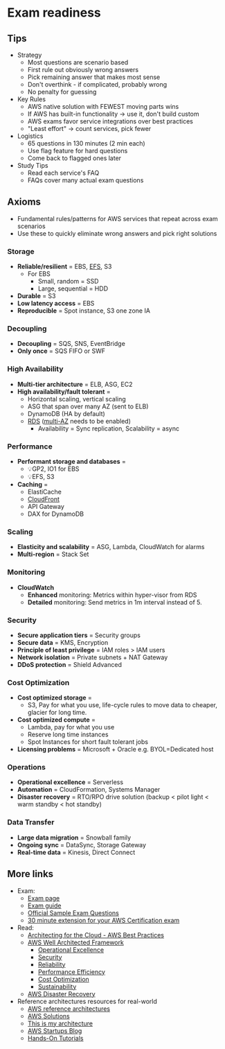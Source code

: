 # Exam readiness

## Tips

- Strategy
  - Most questions are scenario based
  - First rule out obviously wrong answers
  - Pick remaining answer that makes most sense
  - Don't overthink - if complicated, probably wrong
  - No penalty for guessing
- Key Rules
  - AWS native solution with FEWEST moving parts wins
  - If AWS has built-in functionality → use it, don't build custom
  - AWS exams favor service integrations over best practices
  - "Least effort" → count services, pick fewer
- Logistics
  - 65 questions in 130 minutes (2 min each)
  - Use flag feature for hard questions
  - Come back to flagged ones later
- Study Tips
  - Read each service's FAQ
  - FAQs cover many actual exam questions

## Axioms

- Fundamental rules/patterns for AWS services that repeat across exam scenarios
- Use these to quickly eliminate wrong answers and pick right solutions

### Storage

- **Reliable/resilient** = EBS, [EFS](./05-01-06-compute-ec2-ebs-efs-instance-store.md#amazon-elastic-file-system), S3
  - For EBS
    - Small, random = SSD
    - Large, sequential = HDD
- **Durable** = S3
- **Low latency access** = EBS
- **Reproducible** = Spot instance, S3 one zone IA

### Decoupling

- **Decoupling** = SQS, SNS, EventBridge
- **Only once** = SQS FIFO or SWF

### High Availability

- **Multi-tier architecture** = ELB, ASG, EC2
- **High availability/fault tolerant** =
  - Horizontal scaling, vertical scaling
  - ASG that span over many AZ (sent to ELB)
  - DynamoDB (HA by default)
  - [RDS](./06-02-01-data-databases-rds.md) ([multi-AZ](./06-02-01-data-databases-rds.md#multi-az) needs to be enabled)
    - Availability = Sync replication, Scalability = async

### Performance

- **Performant storage and databases** =
  - 💡GP2, IO1 for EBS
  - 💡EFS, S3
- **Caching** =
  - ElastiCache
  - [CloudFront](./04-06-02-networking-edge-cloudfront.md)
  - API Gateway
  - DAX for DynamoDB

### Scaling

- **Elasticity and scalability** = ASG, Lambda, CloudWatch for alarms
- **Multi-region** = Stack Set

### Monitoring

- **CloudWatch**
  - **Enhanced** monitoring: Metrics within hyper-visor from RDS
  - **Detailed** monitoring: Send metrics in 1m interval instead of 5.

### Security

- **Secure application tiers** = Security groups
- **Secure data** = KMS, Encryption
- **Principle of least privilege** = IAM roles > IAM users
- **Network isolation** = Private subnets + NAT Gateway
- **DDoS protection** = Shield Advanced

### Cost Optimization

- **Cost optimized storage** =
  - S3, Pay for what you use, life-cycle rules to move data to cheaper, glacier for long time.
- **Cost optimized compute** =
  - Lambda, pay for what you use
  - Reserve long time instances
  - Spot Instances for short fault tolerant jobs
- **Licensing problems** = Microsoft + Oracle e.g. BYOL=Dedicated host

### Operations

- **Operational excellence** = Serverless
- **Automation** = CloudFormation, Systems Manager
- **Disaster recovery** = RTO/RPO drive solution (backup < pilot light < warm standby < hot standby)

### Data Transfer

- **Large data migration** = Snowball family
- **Ongoing sync** = DataSync, Storage Gateway
- **Real-time data** = Kinesis, Direct Connect

## More links

- Exam:
  - [Exam page](https://aws.amazon.com/certification/certified-solutions-architect-associate/)
  - [Exam guide](https://d1.awsstatic.com/training-and-certification/docs-sa-assoc/AWS-Certified-Solutions-Architect-Associate_Exam-Guide.pdf)
  - [Official Sample Exam Questions](https://d1.awsstatic.com/training-and-certification/docs-sa-assoc/AWS-Certified-Solutions-Architect-Associate_Sample-Questions.pdf)
  - [30 minute extension for your AWS Certification exam](https://www.linkedin.com/pulse/30-minute-extension-your-aws-certification-exam-garcia-lozano)
- Read:
  - [Architecting for the Cloud - AWS Best Practices](https://d1.awsstatic.com/whitepapers/AWS_Cloud_Best_Practices.pdf)
  - [AWS Well Architected Framework](https://aws.amazon.com/architecture/well-architected/)
    - [Operational Excellence](https://d1.awsstatic.com/whitepapers/architecture/AWS-Operational-Excellence-Pillar.pdf)
    - [Security](https://d1.awsstatic.com/whitepapers/architecture/AWS-Security-Pillar.pdf)
    - [Reliability](https://d1.awsstatic.com/whitepapers/architecture/AWS-Reliability-Pillar.pdf)
    - [Performance Efficiency](https://d1.awsstatic.com/whitepapers/architecture/AWS-Performance-Efficiency-Pillar.pdf)
    - [Cost Optimization](https://d1.awsstatic.com/whitepapers/architecture/AWS-Cost-Optimization-Pillar.pdf)
    - [Sustainability](https://docs.aws.amazon.com/pdfs/wellarchitected/latest/sustainability-pillar/wellarchitected-sustainability-pillar.pdf)
  - [AWS Disaster Recovery](https://d1.awsstatic.com/asset-repository/products/CloudEndure/CloudEndure_Affordable_Enterprise-Grade_Disaster_Recovery_Using_AWS.pdf)
- Reference architectures resources for real-world
  - [AWS reference architectures](https://aws.amazon.com/architecture/)
  - [AWS Solutions](https://aws.amazon.com/solutions/)
  - [This is my architecture](https://aws.amazon.com/architecture/this-is-my-architecture/)
  - [AWS Startups Blog](https://aws.amazon.com/blogs/startups/)
  - [Hands-On Tutorials](https://aws.amazon.com/getting-started/hands-on/)
